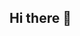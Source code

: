 ## Hi there 👋

<!--
**alpsalpha007/alpsalpha007** is a ✨ _special_ ✨ repository because its `README.md` (this file) appears on your GitHub profile.

Here are some ideas to get you started:

- 🔭 I’m currently working on 
- 🌱 I’m currently learning Computer Sciences
- 👯 I’m looking to collaborate on a project inovlving data
- 🤔 I’m looking for help with getting more exposed in the coding aspect
- 💬 Ask me about anything
- 📫 How to reach me: my email kennethmpaunde@gmail.com
- 😄 Pronouns: He/Him
- ⚡ Fun fact: I'm into music
-->
